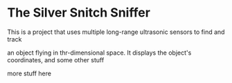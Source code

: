 # The Silver Snitch Sniffer
This is a project that uses multiple long-range ultrasonic sensors to find and track 

an object flying in thr-dimensional space. It displays the object's coordinates, 
and some other stuff 

more stuff here

